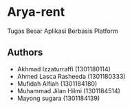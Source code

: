 
# Arya-rent

Tugas Besar Aplikasi Berbasis Platform

## Authors

- Akhmad Izzaturraffi (1301180114)
- Ahmed Lasca Rasheeda (1301180333)
- Mufidah Alfiah (1301184180) 
- Muhammad Jilan Hilmi (1301184514)
- Mayong sugara (1301184139)



